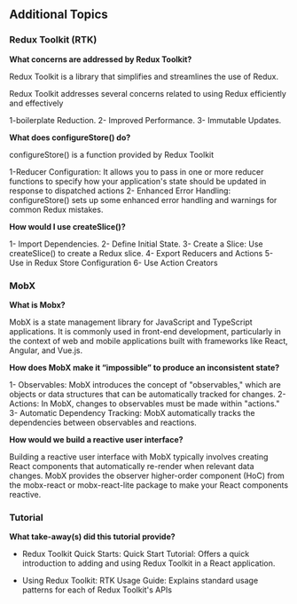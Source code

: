 ## Additional Topics

### Redux Toolkit (RTK)

**What concerns are addressed by Redux Toolkit?**

Redux Toolkit is a library that simplifies and streamlines the use of Redux.

Redux Toolkit addresses several concerns related to using Redux efficiently and effectively

1-boilerplate Reduction.
2- Improved Performance.
3- Immutable Updates.

**What does configureStore() do?**

configureStore() is a function provided by Redux Toolkit

1-Reducer Configuration: It allows you to pass in one or more reducer functions to specify how your application's state should be updated in response to dispatched actions
2- Enhanced Error Handling: configureStore() sets up some enhanced error handling and warnings for common Redux mistakes.

**How would I use createSlice()?**

1- Import Dependencies.
2- Define Initial State.
3- Create a Slice: Use createSlice() to create a Redux slice.
4- Export Reducers and Actions
5- Use in Redux Store Configuration
6- Use Action Creators

### MobX

**What is Mobx?**

MobX is a state management library for JavaScript and TypeScript applications. It is commonly used in front-end development, particularly in the context of web and mobile applications built with frameworks like React, Angular, and Vue.js.

**How does MobX make it “impossible” to produce an inconsistent state?**

1- Observables: MobX introduces the concept of "observables," which are objects or data structures that can be automatically tracked for changes.
2- Actions: In MobX, changes to observables must be made within "actions."
3- Automatic Dependency Tracking: MobX automatically tracks the dependencies between observables and reactions.

**How would we build a reactive user interface?**

Building a reactive user interface with MobX typically involves creating React components that automatically re-render when relevant data changes. MobX provides the observer higher-order component (HoC) from the mobx-react or mobx-react-lite package to make your React components reactive.

### Tutorial

**What take-away(s) did this tutorial provide?**

* Redux Toolkit Quick Starts:
Quick Start Tutorial: Offers a quick introduction to adding and using Redux Toolkit in a React application.

* Using Redux Toolkit:
RTK Usage Guide: Explains standard usage patterns for each of Redux Toolkit's APIs
